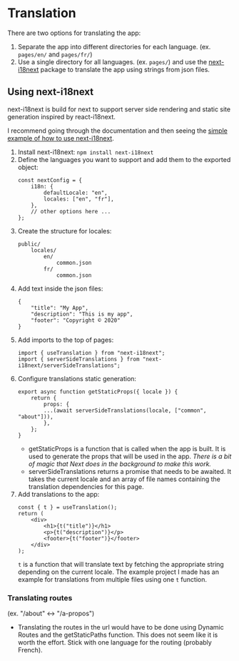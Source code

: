 # Translation

There are two options for translating the app:
1. Separate the app into different directories for each language. (ex. `pages/en/` and `pages/fr/`)
2. Use a single directory for all languages. (ex. `pages/`) and use the [next-i18next](https://www.npmjs.com/package/next-i18next) package to translate the app using strings from json files.

## Using next-i18next

next-i18next is build for next to support server side rendering and static site generation inspired by react-i18next.

I recommend going through the documentation and then seeing the [simple example of how to use next-i18next](https://github.com/isaachinman/next-i18next/tree/master/examples/simple).

1. Install next-i18next: `npm install next-i18next`
2. Define the languages you want to support and add them to the exported object: 
    ```
    const nextConfig = {
        i18n: {
            defaultLocale: "en",
            locales: ["en", "fr"],
        },
        // other options here ...
    };
    ```
3. Create the structure for locales:
    ```
    public/
        locales/
            en/
                common.json
            fr/
                common.json
    ```
4. Add text inside the json files:
    ```
    {
        "title": "My App",
        "description": "This is my app",
        "footer": "Copyright © 2020"
    }
    ```
5. Add imports to the top of pages: 
    ```
    import { useTranslation } from "next-i18next";
    import { serverSideTranslations } from "next-i18next/serverSideTranslations";
    ```
6. Configure translations static generation:
    ```
    export async function getStaticProps({ locale }) {
        return {
            props: {
            ...(await serverSideTranslations(locale, ["common", "about"])),
            },
        };
    }
    ```
    - getStaticProps is a function that is called when the app is built. It is used to generate the props that will be used in the app. _There is a bit of magic that Next does in the background to make this work._
    - serverSideTranslations returns a promise that needs to be awaited. It takes the current locale and an array of file names containing the translation dependencies for this page.
7. Add translations to the app:
    ```
    const { t } = useTranslation();
    return (
        <div>
            <h1>{t("title")}</h1>
            <p>{t("description")}</p>
            <footer>{t("footer")}</footer>
        </div>
    );
    ```
    `t` is a function that will translate text by fetching the appropriate string depending on the current locale.
    The example project I made has an example for translations from multiple files using one `t` function.



### Translating routes 
(ex. "/about" <-> "/a-propos")
- Translating the routes in the url would have to be done using Dynamic Routes and the getStaticPaths function. This does not seem like it is worth the effort. Stick with one language for the routing (probably French).